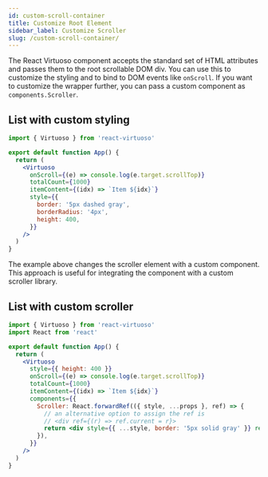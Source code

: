 ```yaml
---
id: custom-scroll-container
title: Customize Root Element
sidebar_label: Customize Scroller
slug: /custom-scroll-container/
---
```


The React Virtuoso component accepts the standard set of HTML attributes and passes them to the root scrollable DOM div.
You can use this to customize the styling and to bind to DOM events like `onScroll`. If you want to customize the wrapper further, you can pass a custom component as `components.Scroller`.

## List with custom styling

```jsx live
import { Virtuoso } from 'react-virtuoso'

export default function App() {
  return (
    <Virtuoso
      onScroll={(e) => console.log(e.target.scrollTop)}
      totalCount={1000}
      itemContent={(idx) => `Item ${idx}`}
      style={{
        border: '5px dashed gray',
        borderRadius: '4px',
        height: 400,
      }}
    />
  )
}
```

The example above changes the scroller element with a custom component. This approach is useful for integrating the component with a custom scroller library.

## List with custom scroller

```jsx live
import { Virtuoso } from 'react-virtuoso'
import React from 'react'

export default function App() {
  return (
    <Virtuoso
      style={{ height: 400 }}
      onScroll={(e) => console.log(e.target.scrollTop)}
      totalCount={1000}
      itemContent={(idx) => `Item ${idx}`}
      components={{
        Scroller: React.forwardRef(({ style, ...props }, ref) => {
          // an alternative option to assign the ref is
          // <div ref={(r) => ref.current = r}>
          return <div style={{ ...style, border: '5px solid gray' }} ref={ref} {...props} />
        }),
      }}
    />
  )
}
```
